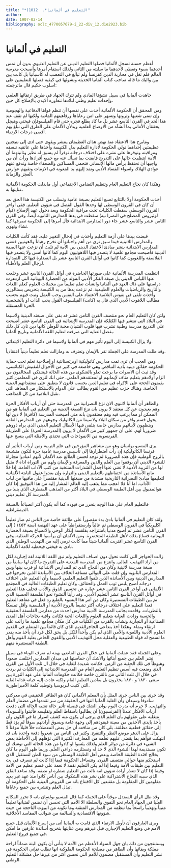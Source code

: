 ```yaml
---
title: "*التعليم في ألمانيا*.  2(10)"
author: 
date: 1907-02-14
bibliography: oclc_4770057679-i_22-div_12.d1e2923.bib
---
```




#  التعليم في ألمانيا 


 أعظم حسنة تسجل لألمانيا فصلها التعليم الديني عن التعليم الذنيوي بدون أن تمس أحدهما بسوء وتعطي لأحدهما ما سلبته من الثاني ولذلك استقام أمرها وأصبحت مدرسة العالم فلم تغل في محاربة الدين كفرنسا ولم تبالغ في التعصب له كاسبانيا بل كانت بين بين واليك ما قاله صاحب كتاب ألمانيا الحديثة ونشوئها في كيفية فصلها للتعليمين على اسلوب حكيم قال ماترجمته: 

 جاهدت ألمانيا في سبيل نشؤها المادي ولم تترك الجهاد في طريق ارتقائها العلمي وإحداث تعليم وطني لبلادها تتعاوره الايدي بالإصلاح كل حين. 

 ومن المحقق أن الحكومة الألمانية أخذت على نفسها أن تنظم قواها الدفاعية والهجومية وإن تنمي شعبها وثروتها وتسهر على امن رعاياها ورفاهيتهم المادية ولكنها لم تقف عند هذا الحد في القرن التاسع  عشر  بل ما كاد يطلع فجره حتى قام الفيلسوفإن فيختي وهيجل يحققأن الأماني بما أنشآه من الاوضاع العلمية ويدلأن الألمان على الطرق التي تبلغ بهم أقصى درجات الارتقاء. 

 ومابرح هذا الاعتقاد منذ نهض هذان العظيمان ينتشر ويقوى حتى ادى إلى نتيجتين عظيمتين إحداهما تولي الحكومة لادارة التعليم بدل الكنيسة وأخذها على عاتقيه تنسقه ومراقبته وتوفرها على نشره على اختلاف درجاته توفراً لم يسبق له نظير وثانيتهما أن الأمة انتظمت حالها على التدريج فايقنت بما تسأل عنه مع جميع أفرادها ورأت أن من واجبها أن تحتفظ برأس مالها الإنساني فتحمي المساكين والضعفاء خاصة وتدفع عنهم عوادي الهلاك واسواء الفساد الأدبي وتمد إليهم يد المعونة في الازمات وتقيهم عوارض العجز والزمانة. 

 وهكذا كان نجاح التعليم العام وتنظيم التضامن الاجتماعي أول مابذلت الحكومة الألمانية عنايتها به. 

 أخذت الحكومة أولا بالتتابع تصبغ التعليم بصبغة عامية وتسلب من الكنيسة هذا الحق بعد أن كان في القرون الوسطى لها وحدها القول الفصل في شؤون التعليم. ففي أواخر القرون الوسطى سقطت الكليات تحت مراقبة الحكومة وبعد دخول عهد الإصلاح (قيام  لوثيروس  المصلح في النصرا نية) سقطت في يدها المدارس الثانوية أيضاً. وفي القرن الثامن  عشر   والتاسع  عشر  جاء دور المدارس الابتدائية فآل أمرها إلى الحكومة تصرفها كما تشاء وتهوى. 

 قبضت بيدها على أزمة التعليم وأخذت في إدخال التغيير عليه. فقد كأنت الكليات والمدارس اللاتينية فيما سبق ترى من أهم واجباتها أن تخرج رهباناً ولاهوتيين فتعنى المدارس الابتدائية بنشر مبادئ الاعتقاد الديني بين الأمة لم تلبث أن نزعت عنها الصفة الدينية فأصبحت مجامع علمية لا يتصدر فيها اللاهوتيون اليوم كما كانوا امس ولا يتصدر فيها الفلاسفة واللغويون كما كانوا في أوائل القرن التاسع  عشر  بل الصدارة فيها كل الصدارة لرجال العلم والأطباء. 

 انتظمت المدرسة الألمانية على صورتها الحاضرة في أوائل القرن التاسع  عشر  وخلعت عنها اللباس الديني بل صبغة الفكر الأدبي المولد من الحضارة اليونانية التي ازدهرت دراستها على ذاك العهد في ألمانيا وانشأت تعلم تعليماً من مجملات العلوم كعلم اللغات والتاريخ والرياضيات والعلوم الطبيعية. ثم نزعت يدها من يد الكنيسة بتحريص بستالوزي وأخذت تلقي في نفوس التلاميذ الاعتماد على النفس وحب العمل وتبث فيهم بحسب مطالب اللاهوت الأدبي الذي قال به (كانت) الفيلسوف القول بحب الذات او بالشخصية الحرة المستقلة. 

 ولئن كان التعليم العام نحو منتصف القرن الثامن  عشر  قد بقي على صبغته الدينية ولاسيما في البلاد التي تنتشر فيها الكثلكة فإن المدرسة الابتدائية في القرن التاسع  عشر  أصبحت على التدريج مدرسة وطنية تشرب فيها قلوب الشبأن محبة للوطن كانها دين ثان. كل ذلك بفضل العناية التي صرفت لتعليم اللغة الألمانية وتاريخ ألمانيا. 

 ولا يزال الكنيسة إلى اليوم تأثير مهم في ألمانيا ولاسيما في دائرة التعليم الابتدائي. 

 وقد ظلت المدرسة على الجملة تقر بالإيمان وتعترف به ومازالت تعلم تعليماً دينياً اعتقادياً. 

 ومن العجب أن ترى ثمت مدارس كاثوليكية اوبرتستانتية او إصلاحية تعلم تحت حماية الحكومة حقائق دينية بادية التناقض وهي خاضعة في كثير من الأحوال للتفتيش الكنائسي. وقد ثبت أن الاصوات ما برحت تعلو بالشكوى من هذه الحالة فيشتكي المخالفون من الزام أولادهم بتعليم مناف لإيمانهم او لمعتقدهم العلمي.   حتى انك لترى في المعلمين كثير يقيمون الحجة على الاكراه في تعليم الدين بحسب قانون لا ينطبق على معتقداتهم الدينية الخاصة. وهناك حزب عظيم من القوم يطالب على الدوام بالاستكثار من المعاهد التي تقبل التلاميذ من كل المذاهب. 

 والظاهر أن ألمانيا لاتنوي الان نزع النصرانية من المدرسة حتى أن أرباب الأفكار الحرة وهم بعيدون عن كل معتقد لا يرون بان نزع الصبغة الدينية من التعليم في ألمانيا هو من الممكن او مما يرغب فيه وهم معتقدون بانه متى أصبحت المدرسة (كافرة) لا دين لها يحول قسم وافر من سكان البلاد ولاسيما من الكاثوليك وجوههم عن المدارس العامة وينظمون لأبنائهم مدارس خاصة يتلقى فيها الأبطال التعليم الديني الذي يراه ذووهم ضرورياً لهم. على أن جمهور كبير من الألمان لا يرون (المدرسة الحرة) على الطريقة الفرنسوية من الانموذجات التي تحتذي والأمثلة التي ينسج عنها. 

 يرى المسيو بولسان وهو من مشاهير المؤرخين في علم التربية ومن أرباب التأثير أن فرنسا الكاثوليكية إن رأت اضطرارها إلى تأسيس مدرسة عامية حرة لتكون متشبعة بالروح الوطنية فإن هذه الضرورة لم توجد لحسن الطالع عند الألمان لأنهم اعتادوا مجاراة للنشوء الديني أن يوفقوا بين العلم والدين والمعرفة والإيمان ولهم من التوراة اداة لا مثيل لها من التربية الأدبية لا تغني عنها أجمل الشذرات المنتخبة من كتب الآداب العامة. إذا فلا مانع الأساتذة من احتفاظهم بالتعليم الديني والتوارة وإن يعدوا عقول النابتة الألمانية لتعليمها مبادئ النصرانية التاريخية مشذبة من صبغتها الدينية مقتصراً على مافيها من لباب الآداب. اما أنا فلا اعجب مما يذهب إليه العالم المشار إليه من هذا التوفيق إذا كان هوالمقبول بين أهل الطبقة الوسطى في البلاد أكثر من المذهب المتطرف الذي ينبذ من المدرسة كل تعليم ديني. 

 فالتعليم العام على هذا الوجه بتحرر من قيوده كما أنه يكون أكثر انصباغاً بالصبغة الديمقراطية. 

 ولقد كان التعليم في ألمانيا بادئ بدء مقصوراً على طائفة خاصة من الناس ثم صار تعليماً اكليريكياً في القرون الوسطى ثم عالياً وارستقراطياً على عهد النهضة (سنة  ١٤٥٣  ) إلى القرن الثامن  عشر  ثم أصبح مدنياً بامتتزاجه بفلفسة إنكار الوحي والانصياع بصبغة   الحضارة اليونانية فساغ بذلك لأهل الطبقة المتحضرة. ومن الألمان أن يرأسوا الحركة العقلية. وفي القرن التاسع  عشر  اقتربت ألمانيا شيئاً مما كانت ترمي إليه من التهذيب الوطني الذي نادى به فيختي فيخطبه للامة الألمانية. 

 زالت الحواجز التي كانت تحول دون اصناف التعليم ولم تبق اللغة اللاتينة لغة إجبارية لكل من أراد التهذيب العالي. وانتزع من المدرسة المدنية على التدريج ما كان لها سابقاً من صبغة مدرسة لاتينية وكان من النجاح الذي تم للمدارس الابتدائية او قرب بينها وبين المدارس الثانوية وإن قلت على التوالي مسافة الخلاف بين الأساتذة الذين تخرجوا في المدارس الدينية وبين الأساتذة الذين تلقوا التعليم العلمي لاسيما وأن التعليم على اختلاف درجاته أصبح يلبس ثوب العمل والحقائق. وكان تعليم الطبقات العالية في المجتمع الألماني في أواخر القرن الثامن  عشر  عبارة عن تحسين الذوق والأدب فخلف هذا التعليم في أوائل القرن التاسع  عشر  التعليم الأدبي. وقد رأينا النشوء نحو الفلسفة الحسية الذي تم بين الطبقات المستنيرة وكان من أمر هذا النشوء بالطبع رد فعل في معاهد التعليم فغدا التعليم على اختلاف درجاته أكثر تشبعاً بالروح الأدبية أو الفلسفية وأقل تمسكاً بالنظريات. وقامت بجانب المدرسة الأدبية مدارس احدث من مدارس الفلسفة الحقيقية والحسية وزادت العناية بتعليم العلوم واللغات الحية فكانت وافية بحاجات أهل المدن الصناعية أو التجارية ونشأت بالقرب من الكليات في كل مكان مجامع علمية ما زالت على ارتقاء ونماء. وهكذا أخذ يتداعى الحاجزالقديم الذي كان قائماً بين المتعلم في القديم العلوم الأدبية واللغوية والأمي الذي لم يكن وأحداً للكل بل يحق لكل فرد أن يأخذ منه بقدر ما تسمح له قواه الطبيعية والعقلية محل التهذيب الأدبي واللغوي الخاص بعلية القوم وأهل الطبقة المستنيرة منهم. 

 وعلى الجملة فقد عملت ألمانيا في خلال القرن الماضي بهمة لم تعرف الوناء في سبيل نشر العلم بين جميع أبنائها والاشك أن حماستها في ميدان المدارس اختلفت صعوداً وهبوطاً في تلك الحقبة من الزمن. فكانت شديدة للغاية في خلال ال  ثلث  الأول من القرن الذي وضعت فيه أسس تنظيم التعليم العام من المدرسة الابتدائية إلى الكليات ثم بردت في خلال ال  ثلث  الثاني من نالقرن خاصة فكانت حكومات ألمانيا على عهد الثورة بين سنتي  ١٨٣٠  و  ١٨٧٠  يحذرون بل يعادين التعليم العام ولكنه عادت إليه حياته غداة الغلبة التي   كتبت لبريوسيا وتوطيد كلمة الأمبراطورية. 

 وقد جرى بين الناس جرى المثل بأن المعلم الألماني كان هو الظافر الحقيقي في معركتي سادوفا وسيدان وأن الغلبة ألمانيا اتتها في الحقيقة من سر تقدمها في مضمار العلم والتهذيب. لا جرم أنه بدرت اليوم بوادر الشك في فضيلة تأثير حالة تشبه الحالة التي دفعت أرباب الأفكار عندنا (الفرنسيون) ان يطالبوا باسقاط العلم وتفليسه فأثبتوا والسويداء متغلبة على عقولهم بأن العلم الذي يرجى أن يكون منه كشف اسرار ما في الكون وأن يأخذ بايدي الأخذين من معينة فيقودهم إلى وجهة عامة ويسوق أرادتهم سوقاً لم يؤد قط إلى حقائق قطعية مطلقة. بلى كان من منافعه أن حل بعض المعضلات حلاً قليلاً موقتاً لا يزال على الدهر موضع النظر والتنقيح. وكثير في الناس من شعروا دفعة واحدة بان قد انتهكت قوأهم بما يقضى عليهم تعلمه من المعارف الكثيرة التي تؤهلهم إلى الأحاطة بعض الشيء في دائرة من دوائر العلم ولذلك يئسوا او كادوا من هذه الحالة التي توشك أن تكون مستديمة لهذا النشوء الذي لا حد له وتستلزمه دواعي العلم. وربما ظهر اليوم ما كان يخالج افئدة الطبقة الخاصة وبعض أهل الطبقة الوسطى من سوء الظن لتستقبل الذي استحكم منها حوالي منتصف القرن. وتتساءل الحكومة فيما إذا كانت لم تسرف في بث التعليم بين طبقات الأمة وفيما إذا لم يكن التعليم نقمة لا نعمة على قسم عظيم من الأمة وفيما إذا كان لا تتعذر أرادة شؤون امة نالت من التعليم شطره او نصفه. وقد ساعد القلق الذي سببه النجاح الاشتراكية على نشر هذه الشكوك بين أناس كانوا منذ عهد غير بعيد مقاومين كل المقاومة بل مقتنعين كل الاقتناع بانه من الفروض العينية على الحكومة أن تبذل العلم وتنشره بين جميع رعاياها. 

 وقد ظل الرأي المعتدل موقناً على الجملة كما قال المسيو بولسان بانه لا تحرز المكانة العليا في الجهاد العام نحو التفوق والسلطة الا الأمم التي تحسن أن تضمن لفتيانها تعليماً متيناً وتهذيباًَ راسخاً بما تنظمه من المدارس المتقنة وما تكونه من البيوت الناحجة من حيث شؤونها الاقتصادية والسالمة من شوائب المفاسد الأخلاقية. 

 ويرى العارفون أن تأويل الارتقاء الذي قامت به ألمانيا أتى من اسرع الألمان قبل جميع الأمم في وضع التعليم الإجباري قبل غيرهم ومن عنايتها بتخريج أساتذة عارفين ما امكن   في جميع فروع التعليم. 

 ويستنتجون من ذلك بان جهل السواد الأعظم من الأمة لا يتأتى أن يكون البتة ضماناً لراحة مملكة وبقائها وأن الطاهر من مصلحة الحكومة الملوكية انها تطلب تفإني الحكومة في نشر التعليم وأن المستقبل مضمون للأمم التي تحسن أكثر من غيرها حل مشكلة التعليم الوطني. 
